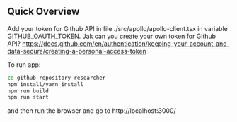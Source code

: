 ## Quick Overview

Add your token for Github API in file ./src/apollo/apollo-client.tsx in variable GITHUB_OAUTH_TOKEN. 
Jak can you create your own token for Github API? https://docs.github.com/en/authentication/keeping-your-account-and-data-secure/creating-a-personal-access-token

To run app: 
```sh
cd github-repository-researcher
npm install/yarn install
npm run build
npm run start
```
and then run the browser and go to http://localhost:3000/


